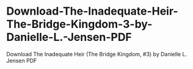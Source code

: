 # Download-The-Inadequate-Heir-The-Bridge-Kingdom-3-by-Danielle-L.-Jensen-PDF
Download The Inadequate Heir (The Bridge Kingdom, #3) by Danielle L. Jensen PDF

